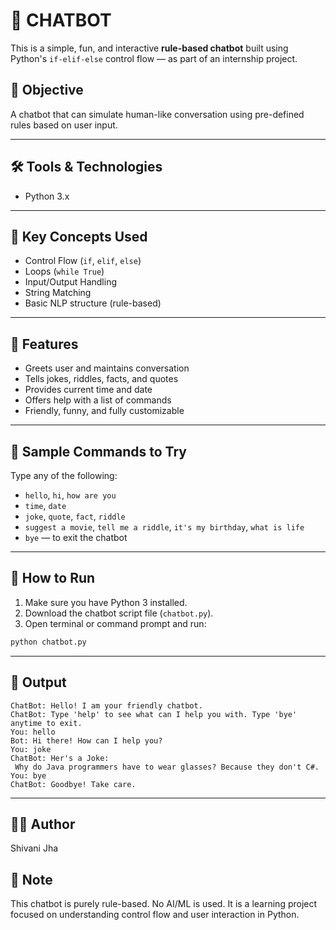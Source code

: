 
# 🤖 CHATBOT

This is a simple, fun, and interactive **rule-based chatbot** built using Python's `if-elif-else` control flow — as part of an internship project.

## 🎯 Objective

A chatbot that can simulate human-like conversation using pre-defined rules based on user input.

---

## 🛠️ Tools & Technologies

- Python 3.x

---

## 🧠 Key Concepts Used

- Control Flow (`if`, `elif`, `else`)
- Loops (`while True`)
- Input/Output Handling
- String Matching
- Basic NLP structure (rule-based)

---

## 🚀 Features

- Greets user and maintains conversation
- Tells jokes, riddles, facts, and quotes
- Provides current time and date
- Offers help with a list of commands
- Friendly, funny, and fully customizable

---

## 💬 Sample Commands to Try

Type any of the following:

- `hello`, `hi`, `how are you`
- `time`, `date`
- `joke`, `quote`, `fact`, `riddle`
- `suggest a movie`, `tell me a riddle`, `it's my birthday`, `what is life`
- `bye` — to exit the chatbot

---

## 📁 How to Run

1. Make sure you have Python 3 installed.
2. Download the chatbot script file (`chatbot.py`).
3. Open terminal or command prompt and run:

```bash
python chatbot.py
```

---

## 📸 Output

```
ChatBot: Hello! I am your friendly chatbot.
ChatBot: Type 'help' to see what can I help you with. Type 'bye' anytime to exit.
You: hello
Bot: Hi there! How can I help you?
You: joke
ChatBot: Her's a Joke: 
 Why do Java programmers have to wear glasses? Because they don't C#.
You: bye
ChatBot: Goodbye! Take care.
```

---

## 👩‍💻 Author

Shivani Jha

## 📌 Note

This chatbot is purely rule-based. No AI/ML is used. It is a learning project focused on understanding control flow and user interaction in Python.

